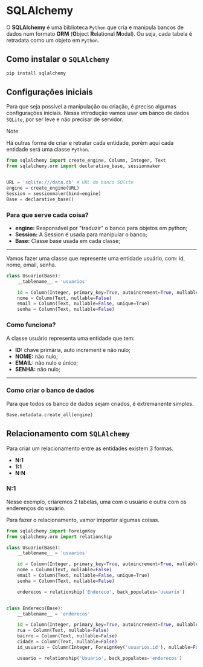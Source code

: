 # SQLAlchemy

O **SQLAlchemy** é uma biblioteca `Python` que cria e manipula bancos de dados num formato **ORM** (**O**bject **R**elational **M**odal). Ou seja, cada tabela é retradata como um objeto em `Python`.

## Como instalar o `SQLAlchemy`

```sh
pip install sqlalchemy
```

## Configurações iniciais

Para que seja possível a manipulação ou criação, é preciso algumas configurações iniciais. Nessa introdução vamos usar um banco de dados `SQLite`, por ser leve e não precisar de servidor.

> [!NOTE]
> Há outras forma de criar e retratar cada entidade, porém aqui cada entidade será uma classe `Python`.

```python
from sqlalchemy import create_engine, Column, Integer, Text
from sqlalchemy.orm import declarative_base, sessionmaker


URL = 'sqlite:///data.db' # URL do banco SQlite
engine = create_engine(URL)
Session = sessionmaler(bind=engine)
Base = declarative_base()
```

### Para que serve cada coisa?

- **engine:** Responsável por "traduzir" o banco para objetos em python;
- **Session:** A Session é usada para manipular o banco;
- **Base:** Classe base usada em cada classe;

---

Vamos fazer uma classe que represente uma entidade usuário, com: id, nome, email, senha.

```python
class Usuario(Base):
    __tablename__ = 'usuarios'

    id = Column(Integer, primary_key=True, autoincrement=True, nullable=False)
    nome = Column(Text, nullable=False)
    email = Column(Text, nullable=False, unique=True)
    senha = Column(Text, nullable=False)
```

### Como funciona?

A classe usuário representa uma entidade que tem:

- **ID:** chave primária, auto increment e não nulo;
- **NOME:** não nulo;
- **EMAIL:** não nulo e único;
- **SENHA:** não nulo;

---

### Como criar o banco de dados

Para que todos os banco de dados sejam criados, é extremanente simples.

```python
Base.metadata.create_all(engine)
```

## Relacionamento com `SQLAlchemy`

Para criar um relacionamento entre as entidades existem 3 formas.

- **N:1**
- **1:1**
- **N:N**

### N:1

Nesse exemplo, criaremos 2 tabelas, uma com o usuário e outra com os enderenços do usuário.

Para fazer o relacionamento, vamor importar algumas coisas.

```python
from sqlalchemy import ForeignKey
from sqlalchemy.orm import relationship
```

```python
class Usuario(Base):
    __tablename__ = 'usuarios'

    id = Column(Integer, primary_key=True, autoincrement=True, nullable=False)
    nome = Column(Text, nullable=False)
    email = Column(Text, nullable=False, unique=True)
    senha = Column(Text, nullable=False)

    enderecos = relationship('Endereco', back_populates='usuario')


class Endereco(Base):
    __tablename__ = 'enderecos'

    id = Column(Integer, primary_key=True, autoincrement=True, nullable=False)
    rua = Column(Text, nullable=False)
    bairro = Column(Text, nullable=False)
    cidade = Column(Text, nullable=False)
    id_usuario = Column(Integer, ForeignKey('usuarios.id'), nullable=False)

    usuario = relationship('Usuario', back_populates='enderecos')
```

<!-- Explicar como funciona -->
